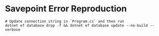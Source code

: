 # Savepoint Error Reproduction

```
# Update connection string in `Program.cs` and then run
dotnet ef database drop -f && dotnet ef database update --no-build --verbose
```